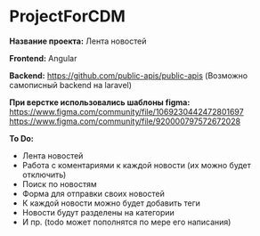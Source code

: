 # ProjectForCDM
**Название проекта:** Лента новостей

**Frontend:** Angular

**Backend:** https://github.com/public-apis/public-apis (Возможно самописный backend на laravel)

**При верстке использовались шаблоны figma:**
https://www.figma.com/community/file/1069230442472801697
https://www.figma.com/community/file/920000797572672028

**To Do:**
* Лента новостей
* Работа с коментариями к каждой новости (их можно будет отключить)
* Поиск по новостям
* Форма для отправки своих новостей
* К каждой новости можно будет добавить теги
* Новости будут разделены на категории
* И пр. (todo может пополнятся по мере его написания)
